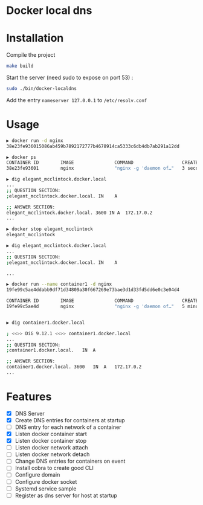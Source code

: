 # Docker local dns

# Installation

Compile the project
```bash
make build
```

Start the server (need sudo to expose on port 53) :  
```bash
sudo ./bin/docker-localdns
```

Add the entry `nameserver 127.0.0.1` to `/etc/resolv.conf`

# Usage

```bash
▶ docker run -d nginx
38e23fe936015086ab459b7892172777b4678914ca5333c6db4db7ab291a12dd

▶ docker ps
CONTAINER ID        IMAGE               COMMAND                  CREATED             STATUS              PORTS               NAMES
38e23fe93601        nginx               "nginx -g 'daemon of…"   3 seconds ago       Up 1 second         80/tcp              elegant_mcclintock

▶ dig elegant_mcclintock.docker.local
...
;; QUESTION SECTION:
;elegant_mcclintock.docker.local. IN	A

;; ANSWER SECTION:
elegant_mcclintock.docker.local. 3600 IN A	172.17.0.2
...

▶ docker stop elegant_mcclintock
elegant_mcclintock

▶ dig elegant_mcclintock.docker.local
...
;; QUESTION SECTION:
;elegant_mcclintock.docker.local. IN	A

...

▶ docker run --name container1 -d nginx
19fe99c5ae4ddabb9df71d34809a30f667269e73bae3d1d33fd5dd6e0c3e04d4

CONTAINER ID        IMAGE               COMMAND                  CREATED             STATUS              PORTS               NAMES
19fe99c5ae4d        nginx               "nginx -g 'daemon of…"   5 minutes ago       Up 5 minutes        80/tcp              container1


▶ dig container1.docker.local

; <<>> DiG 9.12.1 <<>> container1.docker.local
...
;; QUESTION SECTION:
;container1.docker.local.	IN	A

;; ANSWER SECTION:
container1.docker.local. 3600	IN	A	172.17.0.2
...

```

# Features 

- [x] DNS Server
- [x] Create DNS entries for containers at startup
- [ ] DNS entry for each network of a container
- [x] Listen docker container start
- [x] Listen docker container stop
- [ ] Listen docker network attach
- [ ] Listen docker network detach
- [ ] Change DNS entries for containers on event
- [ ] Install cobra to create good CLI
- [ ] Configure domain
- [ ] Configure docker socket
- [ ] Systemd service sample
- [ ] Register as dns server for host at startup